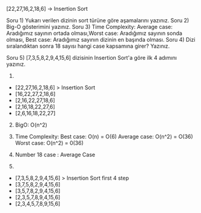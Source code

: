 [22,27,16,2,18,6] -> Insertion Sort

Soru 1) Yukarı verilen dizinin sort türüne göre aşamalarını yazınız.
Soru 2) Big-O gösterimini yazınız.
Soru 3) Time Complexity: Average case: Aradığımız sayının ortada olması,Worst case: Aradığımız sayının sonda olması, Best case: Aradığımız sayının dizinin en başında olması.
Soru 4) Dizi sıralandıktan sonra 18 sayısı hangi case kapsamına girer? Yazınız.


Soru 5) [7,3,5,8,2,9,4,15,6] dizisinin Insertion Sort'a göre ilk 4 adımını yazınız.

1)
* [22,27,16,2,18,6] > Insertion Sort
* [16,22,27,2,18,6]
* [2,16,22,27,18,6]
* [2,16,18,22,27,6]
* [2,6,16,18,22,27]

2) BigO: O(n^2)

3) Time Complexity:
     Best case: O(n) = O(6)
     Average case: O(n^2) = O(36)
     Worst case: O(n^2) = 0(36) 

4) Number 18 case : Average Case

5)
* [7,3,5,8,2,9,4,15,6] > Insertion Sort first 4 step
* [3,7,5,8,2,9,4,15,6]
* [3,5,7,8,2,9,4,15,6]
* [2,3,5,7,8,9,4,15,6]
* [2,3,4,5,7,8,9,15,6]